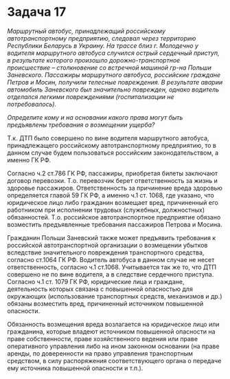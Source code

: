 # Задача 17

_Маршрутный автобус, принадлежащий российскому автотранспортному предприятию, следовал через территорию Республики Беларусь в Украину. На трассе близ г. Молодечно у водителя маршрутного автобуса случился острый сердечный приступ, в результате которого произошло дорожно-транспортное происшествие – столкновение со встречной машиной гр-на Польши Заневского. Пассажиры маршрутного автобуса, российские граждане Петров и Мосин, получили телесные повреждения. В результате аварии автомобиль Заневского был значительно поврежден, однако водитель отделался легкими повреждениями (госпитализации не потребовалось)._

_Определите кому и на основании какого права могут быть предъявлены требования о возмещении ущерба?_

Т.к. ДТП было совершено по вине водителя маршрутного автобуса, принадлежащего российскому автотранспортному предприятию, то в данном случае будем пользоваться российским законодательством, а именно ГК РФ.

Согласно ч.2 ст.786 ГК РФ, пассажиры, приобретая билеты заключают договор перевозки. Т.о. перевозчик берет ответственность за жизнь и здоровье пассажиров. Ответственность за причинение вреда здоровью определяется главой 59 ГК РФ, а именно ч.1 ст. 1068, где указано, что юридическое лицо либо гражданин возмещает вред, причиненный его работником при исполнении трудовых (служебных, должностных) обязанностей. Т.о. российское автотранспортное предприятие обязано возместить предъявленные требования пассажиров Петрова и Мосина.

Гражданин Польши Заневский также может предъявить требования к российской автотранспортной организации о возмещении убытков вследствие значительного повреждения транспортного средства, согласно ст.1064 ГК РФ. Водитель автобуса в данном случае не несет ответственность, согласно ч.1 ст.1068. Учитывается так же то, что ДТП совершено не по вине водителя, а в следствие сердечного приступа. Согласно ч.1 ст. 1079 ГК РФ, юридические лица и граждане, деятельность которых связана с повышенной опасностью для окружающих (использование транспортных средств, механизмов и др.) обязаны возместить вред, причиненный источником повышенной опасности.

Обязанность возмещения вреда возлагается на юридическое лицо или гражданина, которые владеют источником повышенной опасности на праве собственности, праве хозяйственного ведения или праве оперативного управления либо на ином законном основании (на праве аренды, по доверенности на право управления транспортным средством, в силу распоряжения соответствующего органа о передаче ему источника повышенной опасности и т.п.).
